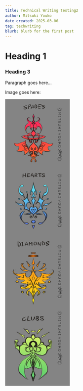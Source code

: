 ```yaml
---
title: Technical Writing testing2
author: Mitsuki Youko
date_created: 2025-03-06
tag: techwriting
blurb: blurb for the first post
---
```


# Heading 1

### Heading 3

Paragraph goes here...

Image goes here:

<test what its like to put an image here..>

![testimage](/src/content/Blogpost3/img/1.png)